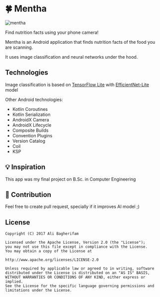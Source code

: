 # 🍀 Mentha

<img alt="mentha" src="https://raw.github.com/alibagherifam/mentha/master/app/src/main/ic_launcher-playstore.png">

Find nutrition facts using your phone camera!

Mentha is an Android application that finds nutrition facts of the food you are scanning.

It uses image classification and neural networks under the hood.

## Technologies

Image classification is based on [TensorFlow Lite](https://www.tensorflow.org/lite) with [EfficientNet-Lite](https://tfhub.dev/tensorflow/efficientnet/lite0/classification/2) model

Other Android technologies:

- Kotlin Coroutines
- Kotlin Serialization
- AndroidX Camera
- AndroidX Lifecycle
- Composite Builds
- Convention Plugins
- Version Catalog
- Coil
- KSP

## 💡 Inspiration

This app was my final project on B.Sc. in Computer Engineering

## 🤝 Contribution

Feel free to create pull request, specially if it improves AI model ;)

License
-------

	Copyright (C) 2017 Ali Bagherifam

	Licensed under the Apache License, Version 2.0 (the "License");
	you may not use this file except in compliance with the License.
	You may obtain a copy of the License at

	http://www.apache.org/licenses/LICENSE-2.0

	Unless required by applicable law or agreed to in writing, software
	distributed under the License is distributed on an "AS IS" BASIS,
	WITHOUT WARRANTIES OR CONDITIONS OF ANY KIND, either express or implied.
	See the License for the specific language governing permissions and
	limitations under the License.
